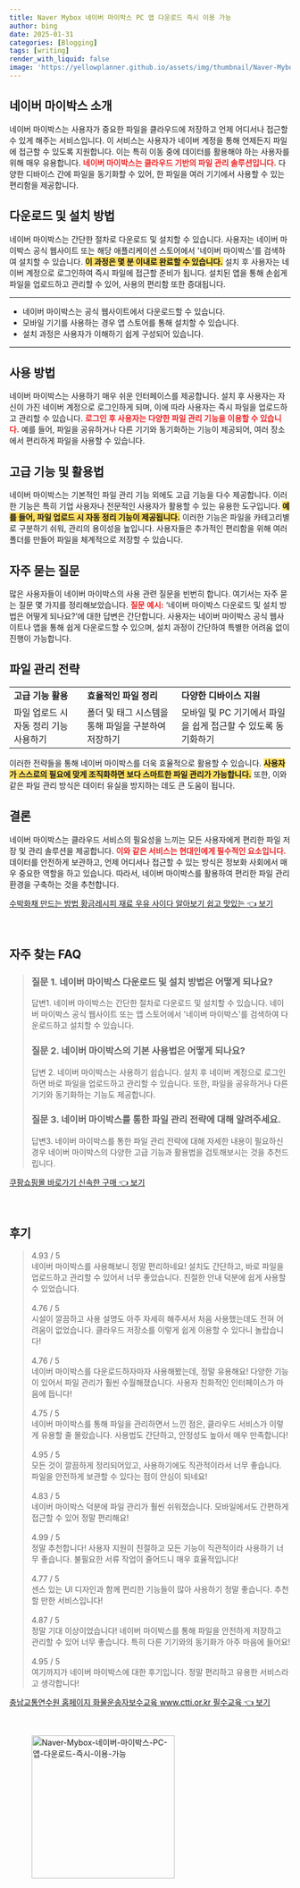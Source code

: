 ```yaml
---
title: Naver Mybox 네이버 마이박스 PC 앱 다운로드 즉시 이용 가능
author: bing
date: 2025-01-31
categories: [Blogging]
tags: [writing]
render_with_liquid: false
image: 'https://yellowplanner.github.io/assets/img/thumbnail/Naver-Mybox-네이버-마이박스-PC-앱-다운로드-즉시-이용-가능.webp'
---
```



<h2 id='네이버 마이박스 소개'>네이버 마이박스 소개</h2>

<p>네이버 마이박스는 사용자가 중요한 파일을 클라우드에 저장하고 언제 어디서나 접근할 수 있게 해주는 서비스입니다. 이 서비스는 사용자가 네이버 계정을 통해 언제든지 파일에 접근할 수 있도록 지원합니다. 이는 특히 이동 중에 데이터를 활용해야 하는 사용자를 위해 매우 유용합니다. <b><span style="color: #ee2323;">네이버 마이박스는 클라우드 기반의 파일 관리 솔루션입니다.</span></b> 다양한 디바이스 간에 파일을 동기화할 수 있어, 한 파일을 여러 기기에서 사용할 수 있는 편리함을 제공합니다. </p>

<h2 id='다운로드 및 설치 방법'>다운로드 및 설치 방법</h2>

<p>네이버 마이박스는 간단한 절차로 다운로드 및 설치할 수 있습니다. 사용자는 네이버 마이박스 공식 웹사이트 또는 해당 애플리케이션 스토어에서 '네이버 마이박스'를 검색하여 설치할 수 있습니다. <b><span style="background-color: #ffe066;">이 과정은 몇 분 이내로 완료할 수 있습니다.</span></b> 설치 후 사용자는 네이버 계정으로 로그인하여 즉시 파일에 접근할 준비가 됩니다. 설치된 앱을 통해 손쉽게 파일을 업로드하고 관리할 수 있어, 사용의 편리함 또한 증대됩니다.</p>

<hr />

<ul>
    <li>네이버 마이박스는 공식 웹사이트에서 다운로드할 수 있습니다.</li>
    <li>모바일 기기를 사용하는 경우 앱 스토어를 통해 설치할 수 있습니다.</li>
    <li>설치 과정은 사용자가 이해하기 쉽게 구성되어 있습니다.</li>
</ul>

<hr />

<h2 id='사용 방법'>사용 방법</h2>

<p>네이버 마이박스는 사용하기 매우 쉬운 인터페이스를 제공합니다. 설치 후 사용자는 자신이 가진 네이버 계정으로 로그인하게 되며, 이에 따라 사용자는 즉시 파일을 업로드하고 관리할 수 있습니다. <b><span style="color: #ee2323;">로그인 후 사용자는 다양한 파일 관리 기능을 이용할 수 있습니다.</span></b> 예를 들어, 파일을 공유하거나 다른 기기와 동기화하는 기능이 제공되어, 여러 장소에서 편리하게 파일을 사용할 수 있습니다.</p>

<h2 id='고급 기능 및 활용법'>고급 기능 및 활용법</h2>

<p>네이버 마이박스는 기본적인 파일 관리 기능 외에도 고급 기능을 다수 제공합니다. 이러한 기능은 특히 기업 사용자나 전문적인 사용자가 활용할 수 있는 유용한 도구입니다. <b><span style="background-color: #ffe066;">예를 들어, 파일 업로드 시 자동 정리 기능이 제공됩니다.</span></b> 이러한 기능은 파일을 카테고리별로 구분하기 쉬워, 관리의 용이성을 높입니다. 사용자들은 추가적인 편리함을 위해 여러 폴더를 만들어 파일을 체계적으로 저장할 수 있습니다.</p>

<h2 id='자주 묻는 질문'>자주 묻는 질문</h2>

<p>많은 사용자들이 네이버 마이박스의 사용 관련 질문을 빈번히 합니다. 여기서는 자주 묻는 질문 몇 가지를 정리해보았습니다. <b><span style="color: #ee2323;">질문 예시:</span></b> ‘네이버 마이박스 다운로드 및 설치 방법은 어떻게 되나요?’에 대한 답변은 간단합니다. 사용자는 네이버 마이박스 공식 웹사이트나 앱을 통해 쉽게 다운로드할 수 있으며, 설치 과정이 간단하여 특별한 어려움 없이 진행이 가능합니다.</p>

<h2 id='파일 관리 전략'>파일 관리 전략</h2>

<table>
    <tr>
        <td><b>고급 기능 활용</b></td>
        <td><b>효율적인 파일 정리</b></td>
        <td><b>다양한 디바이스 지원</b></td>
    </tr>
    <tr>
        <td>파일 업로드 시 자동 정리 기능 사용하기</td>
        <td>폴더 및 태그 시스템을 통해 파일을 구분하여 저장하기</td>
        <td>모바일 및 PC 기기에서 파일을 쉽게 접근할 수 있도록 동기화하기</td>
    </tr>
</table>

<p>이러한 전략들을 통해 네이버 마이박스를 더욱 효율적으로 활용할 수 있습니다. <b><span style="background-color: #ffe066;">사용자가 스스로의 필요에 맞게 조직화하면 보다 스마트한 파일 관리가 가능합니다.</span></b> 또한, 이와 같은 파일 관리 방식은 데이터 유실을 방지하는 데도 큰 도움이 됩니다.</p>

<h2 id='결론'>결론</h2>

<p>네이버 마이박스는 클라우드 서비스의 필요성을 느끼는 모든 사용자에게 편리한 파일 저장 및 관리 솔루션을 제공합니다. <b><span style="color: #ee2323;">이와 같은 서비스는 현대인에게 필수적인 요소입니다.</span></b> 데이터를 안전하게 보관하고, 언제 어디서나 접근할 수 있는 방식은 정보화 사회에서 매우 중요한 역할을 하고 있습니다. 따라서, 네이버 마이박스를 활용하여 편리한 파일 관리 환경을 구축하는 것을 추천합니다.</p>


<p><a class="click-button" title="수박화채 만드는 방법 황금레시피 재료 우유 사이다 알아보기 쉽고 맛있는" href="https://yellowplanner.github.io/posts/%EC%88%98%EB%B0%95%ED%99%94%EC%B1%84-%EB%A7%8C%EB%93%9C%EB%8A%94-%EB%B0%A9%EB%B2%95-%ED%99%A9%EA%B8%88%EB%A0%88%EC%8B%9C%ED%94%BC-%EC%9E%AC%EB%A3%8C-%EC%9A%B0%EC%9C%A0-%EC%82%AC%EC%9D%B4%EB%8B%A4-%EC%95%8C%EC%95%84%EB%B3%B4%EA%B8%B0-%EC%89%BD%EA%B3%A0-%EB%A7%9B%EC%9E%88%EB%8A%94/" rel="dofollow">수박화채 만드는 방법 황금레시피 재료 우유 사이다 알아보기 쉽고 맛있는 👈 보기</a></p><br>
<h2 id='자주_찾는_FAQ'>자주 찾는 FAQ</h2>
<div itemscope="" itemtype="https://schema.org/FAQPage"> 
<blockquote> 
<div itemscope="" itemprop="mainEntity" itemtype="https://schema.org/Question"> 
<h3 itemprop="name">질문 1. 네이버 마이박스 다운로드 및 설치 방법은 어떻게 되나요?</h3> 
<div itemscope="" itemprop="acceptedAnswer" itemtype="https://schema.org/Answer"> 
<span itemprop="text"> <p>답변1. 네이버 마이박스는 간단한 절차로 다운로드 및 설치할 수 있습니다. 네이버 마이박스 공식 웹사이트 또는 앱 스토어에서 '네이버 마이박스'를 검색하여 다운로드하고 설치할 수 있습니다.</p> </span> 
</div> 
</div> 
<div itemscope="" itemprop="mainEntity" itemtype="https://schema.org/Question"> 
<h3 itemprop="name">질문 2. 네이버 마이박스의 기본 사용법은 어떻게 되나요?</h3> 
<div itemscope="" itemprop="acceptedAnswer" itemtype="https://schema.org/Answer"> 
<span itemprop="text"> <p>답변 2. 네이버 마이박스는 사용하기 쉽습니다. 설치 후 네이버 계정으로 로그인하면 바로 파일을 업로드하고 관리할 수 있습니다. 또한, 파일을 공유하거나 다른 기기와 동기화하는 기능도 제공합니다.</p> </span> 
</div> 
</div> 
<div itemscope="" itemprop="mainEntity" itemtype="https://schema.org/Question"> 
<h3 itemprop="name">질문 3. 네이버 마이박스를 통한 파일 관리 전략에 대해 알려주세요.</h3> 
<div itemscope="" itemprop="acceptedAnswer" itemtype="https://schema.org/Answer"> 
<span itemprop="text"> <p>답변3. 네이버 마이박스를 통한 파일 관리 전략에 대해 자세한 내용이 필요하신 경우 네이버 마이박스의 다양한 고급 기능과 활용법을 검토해보시는 것을 추천드립니다.</p> </span> 
</div> 
</div> 
</blockquote> 
</div>
<p><a class="click-button" title="쿠팡쇼핑몰 바로가기 신속한 구매" href="https://yellowplanner.github.io/posts/%EC%BF%A0%ED%8C%A1%EC%87%BC%ED%95%91%EB%AA%B0-%EB%B0%94%EB%A1%9C%EA%B0%80%EA%B8%B0-%EC%8B%A0%EC%86%8D%ED%95%9C-%EA%B5%AC%EB%A7%A4/" rel="dofollow">쿠팡쇼핑몰 바로가기 신속한 구매 👈 보기</a></p><br>
<h2 id='후기'>후기</h2>
<div itemscope itemtype="https://schema.org/Product">
  <blockquote>
  <div itemprop="review" itemscope itemtype="https://schema.org/Review">
      <div itemprop="reviewRating" itemscope itemtype="https://schema.org/Rating"> <span itemprop="ratingValue">4.93</span> / <span itemprop="bestRating">5</span> </div>
      <span itemprop="reviewBody">네이버 마이박스를 사용해보니 정말 편리하네요! 설치도 간단하고, 바로 파일을 업로드하고 관리할 수 있어서 너무 좋았습니다. 친절한 안내 덕분에 쉽게 사용할 수 있었습니다.</span>
  </div>
  <br>
  <div itemprop="review" itemscope itemtype="https://schema.org/Review">
      <div itemprop="reviewRating" itemscope itemtype="https://schema.org/Rating"> <span itemprop="ratingValue">4.76</span> / <span itemprop="bestRating">5</span> </div>
      <span itemprop="reviewBody">시설이 깔끔하고 사용 설명도 아주 자세히 해주셔서 처음 사용했는데도 전혀 어려움이 없었습니다. 클라우드 저장소를 이렇게 쉽게 이용할 수 있다니 놀랍습니다!</span>
  </div>
  <br>
  <div itemprop="review" itemscope itemtype="https://schema.org/Review">
      <div itemprop="reviewRating" itemscope itemtype="https://schema.org/Rating"> <span itemprop="ratingValue">4.76</span> / <span itemprop="bestRating">5</span> </div>
      <span itemprop="reviewBody">네이버 마이박스를 다운로드하자마자 사용해봤는데, 정말 유용해요! 다양한 기능이 있어서 파일 관리가 훨씬 수월해졌습니다. 사용자 친화적인 인터페이스가 마음에 듭니다!</span>
  </div>
  <br>
  <div itemprop="review" itemscope itemtype="https://schema.org/Review">
      <div itemprop="reviewRating" itemscope itemtype="https://schema.org/Rating"> <span itemprop="ratingValue">4.75</span> / <span itemprop="bestRating">5</span> </div>
      <span itemprop="reviewBody">네이버 마이박스를 통해 파일을 관리하면서 느낀 점은, 클라우드 서비스가 이렇게 유용할 줄 몰랐습니다. 사용법도 간단하고, 안정성도 높아서 매우 만족합니다!</span>
  </div>
  <br>
  <div itemprop="review" itemscope itemtype="https://schema.org/Review">
      <div itemprop="reviewRating" itemscope itemtype="https://schema.org/Rating"> <span itemprop="ratingValue">4.95</span> / <span itemprop="bestRating">5</span> </div>
      <span itemprop="reviewBody">모든 것이 깔끔하게 정리되어있고, 사용하기에도 직관적이라서 너무 좋습니다. 파일을 안전하게 보관할 수 있다는 점이 안심이 되네요!</span>
  </div>
  <br>
  <div itemprop="review" itemscope itemtype="https://schema.org/Review">
      <div itemprop="reviewRating" itemscope itemtype="https://schema.org/Rating"> <span itemprop="ratingValue">4.83</span> / <span itemprop="bestRating">5</span> </div>
      <span itemprop="reviewBody">네이버 마이박스 덕분에 파일 관리가 훨씬 쉬워졌습니다. 모바일에서도 간편하게 접근할 수 있어 정말 편리해요!</span>
  </div>
  <br>
  <div itemprop="review" itemscope itemtype="https://schema.org/Review">
      <div itemprop="reviewRating" itemscope itemtype="https://schema.org/Rating"> <span itemprop="ratingValue">4.99</span> / <span itemprop="bestRating">5</span> </div>
      <span itemprop="reviewBody">정말 추천합니다! 사용자 지원이 친절하고 모든 기능이 직관적이라 사용하기 너무 좋습니다. 불필요한 서류 작업이 줄어드니 매우 효율적입니다!</span>
  </div>
  <br>
  <div itemprop="review" itemscope itemtype="https://schema.org/Review">
      <div itemprop="reviewRating" itemscope itemtype="https://schema.org/Rating"> <span itemprop="ratingValue">4.77</span> / <span itemprop="bestRating">5</span> </div>
      <span itemprop="reviewBody">센스 있는 UI 디자인과 함께 편리한 기능들이 많아 사용하기 정말 좋습니다. 추천할 만한 서비스입니다!</span>
  </div>
  <br>
  <div itemprop="review" itemscope itemtype="https://schema.org/Review">
      <div itemprop="reviewRating" itemscope itemtype="https://schema.org/Rating"> <span itemprop="ratingValue">4.87</span> / <span itemprop="bestRating">5</span> </div>
      <span itemprop="reviewBody">정말 기대 이상이었습니다! 네이버 마이박스를 통해 파일을 안전하게 저장하고 관리할 수 있어 너무 좋습니다. 특히 다른 기기와의 동기화가 아주 마음에 들어요!</span>
  </div>
  <br>
  <div itemprop="review" itemscope itemtype="https://schema.org/Review">
      <div itemprop="reviewRating" itemscope itemtype="https://schema.org/Rating"> <span itemprop="ratingValue">4.95</span> / <span itemprop="bestRating">5</span> </div>
      <span itemprop="reviewBody">여기까지가 네이버 마이박스에 대한 후기입니다. 정말 편리하고 유용한 서비스라고 생각합니다!</span>
  </div>
  </blockquote>
</div>
<p><a class="click-button" title="충남교통연수원 홈페이지 화물운송자보수교육 www.ctti.or.kr 필수교육" href="https://yellowplanner.github.io/posts/%EC%B6%A9%EB%82%A8%EA%B5%90%ED%86%B5%EC%97%B0%EC%88%98%EC%9B%90-%ED%99%88%ED%8E%98%EC%9D%B4%EC%A7%80-%ED%99%94%EB%AC%BC%EC%9A%B4%EC%86%A1%EC%9E%90%EB%B3%B4%EC%88%98%EA%B5%90%EC%9C%A1-www.ctti.or.kr-%ED%95%84%EC%88%98%EA%B5%90%EC%9C%A1/" rel="dofollow">충남교통연수원 홈페이지 화물운송자보수교육 www.ctti.or.kr 필수교육 👈 보기</a></p><br>
<figure class="image"><img src="https://yellowplanner.github.io/assets/img/thumbnail/Naver-Mybox-네이버-마이박스-PC-앱-다운로드-즉시-이용-가능.webp" alt="Naver-Mybox-네이버-마이박스-PC-앱-다운로드-즉시-이용-가능" width="256" height="256"></figure>